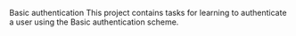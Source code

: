 Basic authentication
This project contains tasks for learning to authenticate a user using the Basic
authentication scheme.
